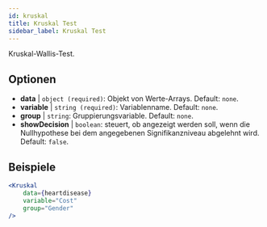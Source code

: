```yaml
---
id: kruskal
title: Kruskal Test
sidebar_label: Kruskal Test
---
```


Kruskal-Wallis-Test.

## Optionen

* __data__ | `object (required)`: Objekt von Werte-Arrays. Default: `none`.
* __variable__ | `string (required)`: Variablenname. Default: `none`.
* __group__ | `string`: Gruppierungsvariable. Default: `none`.
* __showDecision__ | `boolean`: steuert, ob angezeigt werden soll, wenn die Nullhypothese bei dem angegebenen Signifikanzniveau abgelehnt wird. Default: `false`.


## Beispiele

```jsx live
<Kruskal
    data={heartdisease} 
    variable="Cost"
    group="Gender"
/>
```
